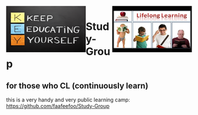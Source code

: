 <img align="left" width="216" height="126" src="/images/lifelong-learning.jpg">

<img align="right" width="216" height="126" src="/images/LifeLongLearning.jpg">

# Study-Group
## for those who CL (continuously learn)

this is a very handy and very public learning camp: https://github.com/faafeefoo/Study-Group

